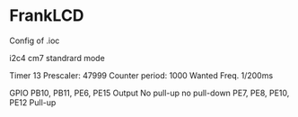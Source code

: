 # FrankLCD

Config of .ioc

i2c4 cm7 standrard mode 

Timer 13
  Prescaler: 47999
  Counter period: 1000
  Wanted Freq. 1/200ms 
  
 GPIO
  PB10, PB11, PE6, PE15 Output No pull-up no pull-down
  PE7, PE8, PE10, PE12 Pull-up
